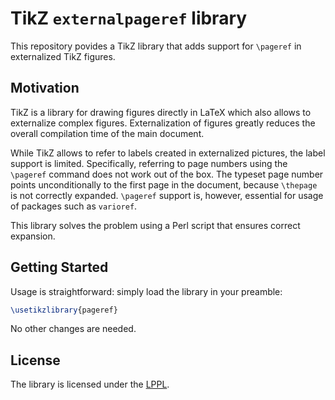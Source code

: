 # TikZ `externalpageref` library

This repository povides a TikZ library that adds support for `\pageref` in
externalized TikZ figures.

## Motivation

TikZ is a library for drawing figures directly in LaTeX which also allows to
externalize complex figures. Externalization of figures greatly reduces the
overall compilation time of the main document.

While TikZ allows to refer to labels created in externalized pictures, the label
support is limited. Specifically, referring to page numbers using the `\pageref`
command does not work out of the box. The typeset page number points
unconditionally to the first page in the document, because `\thepage` is not
correctly expanded. `\pageref` support is, however, essential for usage of
packages such as `varioref`.

This library solves the problem using a Perl script that ensures correct
expansion.

## Getting Started

Usage is straightforward: simply load the library in your preamble:

```tex
\usetikzlibrary{pageref}
```

No other changes are needed.


## License

The library is licensed under the [LPPL](https://www.latex-project.org/lppl).
